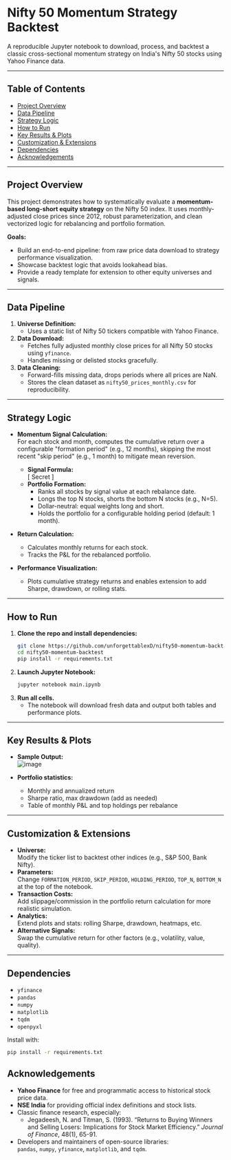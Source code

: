 # Nifty 50 Momentum Strategy Backtest

A reproducible Jupyter notebook to download, process, and backtest a classic cross-sectional momentum strategy on India's Nifty 50 stocks using Yahoo Finance data.

---

## Table of Contents

- [Project Overview](#project-overview)
- [Data Pipeline](#data-pipeline)
- [Strategy Logic](#strategy-logic)
- [How to Run](#how-to-run)
- [Key Results & Plots](#key-results--plots)
- [Customization & Extensions](#customization--extensions)
- [Dependencies](#dependencies)
- [Acknowledgements](#acknowledgements)

---

## Project Overview

This project demonstrates how to systematically evaluate a **momentum-based long-short equity strategy** on the Nifty 50 index. It uses monthly-adjusted close prices since 2012, robust parameterization, and clean vectorized logic for rebalancing and portfolio formation.

**Goals:**
- Build an end-to-end pipeline: from raw price data download to strategy performance visualization.
- Showcase backtest logic that avoids lookahead bias.
- Provide a ready template for extension to other equity universes and signals.

---

## Data Pipeline

1. **Universe Definition:**  
   - Uses a static list of Nifty 50 tickers compatible with Yahoo Finance.
2. **Data Download:**  
   - Fetches fully adjusted monthly close prices for all Nifty 50 stocks using `yfinance`.
   - Handles missing or delisted stocks gracefully.
3. **Data Cleaning:**  
   - Forward-fills missing data, drops periods where all prices are NaN.
   - Stores the clean dataset as `nifty50_prices_monthly.csv` for reproducibility.

---

## Strategy Logic

- **Momentum Signal Calculation:**  
  For each stock and month, computes the cumulative return over a configurable "formation period" (e.g., 12 months), skipping the most recent "skip period" (e.g., 1 month) to mitigate mean reversion.

    - **Signal Formula:**  
      \[
      Secret
      \]
    - **Portfolio Formation:**
        - Ranks all stocks by signal value at each rebalance date.
        - Longs the top N stocks, shorts the bottom N stocks (e.g., N=5).
        - Dollar-neutral: equal weights long and short.
        - Holds the portfolio for a configurable holding period (default: 1 month).

- **Return Calculation:**
    - Calculates monthly returns for each stock.
    - Tracks the P&L for the rebalanced portfolio.

- **Performance Visualization:**
    - Plots cumulative strategy returns and enables extension to add Sharpe, drawdown, or rolling stats.


---

## How to Run

1. **Clone the repo and install dependencies:**
    ```bash
    git clone https://github.com/unforgettablexD/nifty50-momentum-backtest.git
    cd nifty50-momentum-backtest
    pip install -r requirements.txt
    ```
2. **Launch Jupyter Notebook:**
    ```bash
    jupyter notebook main.ipynb
    ```
3. **Run all cells.**
    - The notebook will download fresh data and output both tables and performance plots.

---

## Key Results & Plots

- **Sample Output:**  
 ![image](https://github.com/user-attachments/assets/3e1afe61-3c21-40a2-94f1-e579d778ffe8)

- **Portfolio statistics:**  
  - Monthly and annualized return
  - Sharpe ratio, max drawdown (add as needed)
  - Table of monthly P&L and top holdings per rebalance

---

## Customization & Extensions

- **Universe:**  
  Modify the ticker list to backtest other indices (e.g., S&P 500, Bank Nifty).
- **Parameters:**  
  Change `FORMATION_PERIOD`, `SKIP_PERIOD`, `HOLDING_PERIOD`, `TOP_N`, `BOTTOM_N` at the top of the notebook.
- **Transaction Costs:**  
  Add slippage/commission in the portfolio return calculation for more realistic simulation.
- **Analytics:**  
  Extend plots and stats: rolling Sharpe, drawdown, heatmaps, etc.
- **Alternative Signals:**  
  Swap the cumulative return for other factors (e.g., volatility, value, quality).

---

## Dependencies

- `yfinance`
- `pandas`
- `numpy`
- `matplotlib`
- `tqdm`
- `openpyxl`

Install with:
```bash
pip install -r requirements.txt

 ```
## Acknowledgements

- **Yahoo Finance** for free and programmatic access to historical stock price data.
- **NSE India** for providing official index definitions and stock lists.
- Classic finance research, especially:
    - Jegadeesh, N. and Titman, S. (1993). “Returns to Buying Winners and Selling Losers: Implications for Stock Market Efficiency.” *Journal of Finance*, 48(1), 65-91.
- Developers and maintainers of open-source libraries:  
  `pandas`, `numpy`, `yfinance`, `matplotlib`, and `tqdm`.
